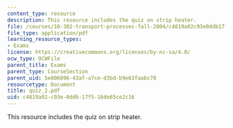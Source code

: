 ```yaml
---
content_type: resource
description: This resource includes the quiz on strip heater.
file: /courses/10-302-transport-processes-fall-2004/c4819a02c93e0ddb17f516de65ce2c16_quiz_2.pdf
file_type: application/pdf
learning_resource_types:
- Exams
license: https://creativecommons.org/licenses/by-nc-sa/4.0/
ocw_type: OCWFile
parent_title: Exams
parent_type: CourseSection
parent_uid: 5e806096-43af-a7ce-d3bd-b9e63faabc78
resourcetype: Document
title: quiz_2.pdf
uid: c4819a02-c93e-0ddb-17f5-16de65ce2c16
---
```

This resource includes the quiz on strip heater.